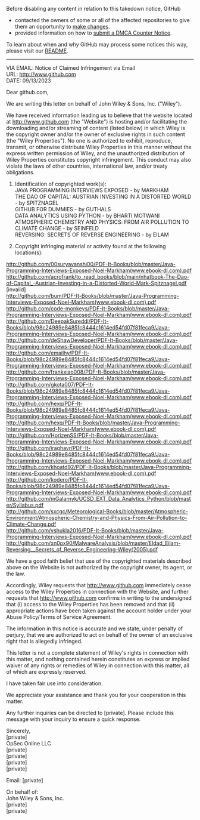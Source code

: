Before disabling any content in relation to this takedown notice, GitHub
- contacted the owners of some or all of the affected repositories to give them an opportunity to [make changes](https://docs.github.com/en/github/site-policy/dmca-takedown-policy#a-how-does-this-actually-work).
- provided information on how to [submit a DMCA Counter Notice](https://docs.github.com/en/articles/guide-to-submitting-a-dmca-counter-notice).

To learn about when and why GitHub may process some notices this way, please visit our [README](https://github.com/github/dmca/blob/master/README.md#anatomy-of-a-takedown-notice).

---

VIA EMAIL: Notice of Claimed Infringement via Email  
URL: http://www.github.com  
DATE: 09/13/2023  
  
Dear github.com,  
  
We are writing this letter on behalf of John Wiley & Sons, Inc. ("Wiley").  
  
We have received information leading us to believe that the website located at http://www.github.com (the "Website") is hosting and/or facilitating the downloading and/or streaming of content (listed below) in which Wiley is the copyright owner and/or the owner of exclusive rights in such content (the "Wiley Properties"). No one is authorized to exhibit, reproduce, transmit, or otherwise distribute Wiley Properties in this manner without the express written permission of Wiley, and the unauthorized distribution of Wiley Properties constitutes copyright infringement. This conduct may also violate the laws of other countries, international law, and/or treaty obligations.  
  
1. Identification of copyrighted work(s):  
JAVA PROGRAMMING INTERVIEWS EXPOSED - by MARKHAM  
THE DAO OF CAPITAL: AUSTRIAN INVESTING IN A DISTORTED WORLD - by SPITZNAGEL  
GITHUB FOR DUMMIES - by GUTHALS  
DATA ANALYTICS USING PYTHON - by BHARTI MOTWANI  
ATMOSPHERIC CHEMISTRY AND PHYSICS: FROM AIR POLLUTION TO CLIMATE CHANGE - by SEINFELD  
REVERSING: SECRETS OF REVERSE ENGINEERING - by EILAM  
  
2. Copyright infringing material or activity found at the following location(s):  
  
http://github.com/00suryavanshi00/PDF-It-Books/blob/master/Java-Programming-Interviews-Exposed-Noel-Markham(www.ebook-dl.com).pdf  
http://github.com/acrofrank/to_read_books/blob/main/nhatbook-The-Dao-of-Capital_-Austrian-Investing-in-a-Distorted-World-Mark-Spitznagel.pdf  
[invalid]  
http://github.com/bum/PDF-It-Books/blob/master/Java-Programming-Interviews-Exposed-Noel-Markham(www.ebook-dl.com).pdf  
http://github.com/code-monkeys/PDF-It-Books/blob/master/Java-Programming-Interviews-Exposed-Noel-Markham(www.ebook-dl.com).pdf  
http://github.com/DeepakSureddi/PDF-It-Books/blob/98c24989e8485fc8444c1614ed54fd07f81feca9/Java-Programming-Interviews-Exposed-Noel-Markham(www.ebook-dl.com).pdf  
http://github.com/deShawDeveloper/PDF-It-Books/blob/master/Java-Programming-Interviews-Exposed-Noel-Markham(www.ebook-dl.com).pdf  
http://github.com/emailhy/PDF-It-Books/blob/98c24989e8485fc8444c1614ed54fd07f81feca9/Java-Programming-Interviews-Exposed-Noel-Markham(www.ebook-dl.com).pdf  
http://github.com/frankxiao008/PDF-It-Books/blob/master/Java-Programming-Interviews-Exposed-Noel-Markham(www.ebook-dl.com).pdf  
http://github.com/gkota007/PDF-It-Books/blob/98c24989e8485fc8444c1614ed54fd07f81feca9/Java-Programming-Interviews-Exposed-Noel-Markham(www.ebook-dl.com).pdf  
http://github.com/hexq/PDF-It-Books/blob/98c24989e8485fc8444c1614ed54fd07f81feca9/Java-Programming-Interviews-Exposed-Noel-Markham(www.ebook-dl.com).pdf  
http://github.com/hexq/PDF-It-Books/blob/master/Java-Programming-Interviews-Exposed-Noel-Markham(www.ebook-dl.com).pdf  
http://github.com/HorizenSS/PDF-It-Books/blob/master/Java-Programming-Interviews-Exposed-Noel-Markham(www.ebook-dl.com).pdf  
http://github.com/iraghavr/PDF-It-Books/blob/98c24989e8485fc8444c1614ed54fd07f81feca9/Java-Programming-Interviews-Exposed-Noel-Markham(www.ebook-dl.com).pdf  
http://github.com/khoatd92/PDF-It-Books/blob/master/Java-Programming-Interviews-Exposed-Noel-Markham(www.ebook-dl.com).pdf  
http://github.com/kodero/PDF-It-Books/blob/98c24989e8485fc8444c1614ed54fd07f81feca9/Java-Programming-Interviews-Exposed-Noel-Markham(www.ebook-dl.com).pdf  
http://github.com/mGalarnyk/UCSD_EXT_Data_Analytics_Python/blob/master/Syllabus.pdf  
http://github.com/sxcgc/Meteorological-Books/blob/master/Atmospheric-Environment/Atmospheric-Chemistry-and-Physics-From-Air-Pollution-to-Climate-Change.pdf  
http://github.com/vshukla2016/PDF-It-Books/blob/master/Java-Programming-Interviews-Exposed-Noel-Markham(www.ebook-dl.com).pdf  
http://github.com/xn0px90/MalwareAnalysis/blob/master/Eldad_Eilam-Reversing__Secrets_of_Reverse_Engineering-Wiley(2005).pdf  
  
We have a good faith belief that use of the copyrighted materials described above on the Website is not authorized by the copyright owner, its agent, or the law.  
  
Accordingly, Wiley requests that http://www.github.com immediately cease access to the Wiley Properties in connection with the Website, and further requests that http://www.github.com confirms in writing to the undersigned that (i) access to the Wiley Properties has been removed and that (ii) appropriate actions have been taken against the account holder under your Abuse Policy/Terms of Service Agreement.  
  
The information in this notice is accurate and we state, under penalty of perjury, that we are authorized to act on behalf of the owner of an exclusive right that is allegedly infringed.  
  
This letter is not a complete statement of Wiley's rights in connection with this matter, and nothing contained herein constitutes an express or implied waiver of any rights or remedies of Wiley in connection with this matter, all of which are expressly reserved.  
  
I have taken fair use into consideration.  
  
We appreciate your assistance and thank you for your cooperation in this matter.  
  
Any further inquiries can be directed to [private]. Please include this message with your inquiry to ensure a quick response.  
  
Sincerely,  
[private]  
OpSec Online LLC  
[private]  
[private]  
[private]   
[private]   
  
Email: [private]  
  
On behalf of:  
John Wiley & Sons, Inc.  
[private]  
[private]  
